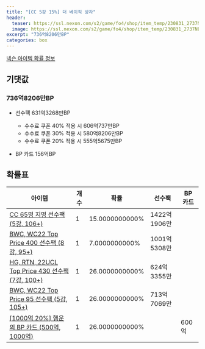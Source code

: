 ```yaml
---
title: "[CC 5강 15%] 더 베이직 상자"
header:
  teaser: https://ssl.nexon.com/s2/game/fo4/shop/item_temp/230831_2737NE39PA12/201704179.png
  image: https://ssl.nexon.com/s2/game/fo4/shop/item_temp/230831_2737NE39PA12/201704179.png
excerpt: "736억8206만BP"
categories: box
---
```

[넥슨 아이템 확률 정보](http://iteminfo.nexon.com/probability/fo4?sn=7366)

## 기댓값
### 736억8206만BP
- 선수팩 631억3268만BP
  - 수수료 쿠폰 40% 적용 시 606억737만BP
  - 수수료 쿠폰 30% 적용 시 580억8206만BP
  - 수수료 쿠폰 20% 적용 시 555억5675만BP

- BP 카드 156억BP

## 확률표

|아이템|개수|확률|선수팩|BP 카드|
|---|---|---|---|---|
|[CC 65명 지명 선수팩 (5강, 106+)](/player/7354)|1|15.0000000000%|1422억1906만||
|[BWC, WC22 Top Price 400 선수팩 (8강, 95+)](/player/7328)|1|7.0000000000%|1001억5308만||
|[HG, RTN, 22UCL Top Price 430 선수팩 (7강, 100+)](/player/7329)|1|26.0000000000%|624억3355만||
|[BWC, WC22 Top Price 95 선수팩 (5강, 105+)](/player/7335)|1|26.0000000000%|713억7069만||
|[[1000억 20%] 행운의 BP 카드 (500억, 1000억)](/bp/7360)|1|26.0000000000%||600억|
